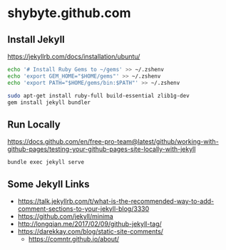 # shybyte.github.com

## Install Jekyll

https://jekyllrb.com/docs/installation/ubuntu/

```bash
echo '# Install Ruby Gems to ~/gems' >> ~/.zshenv 
echo 'export GEM_HOME="$HOME/gems"' >> ~/.zshenv 
echo 'export PATH="$HOME/gems/bin:$PATH"' >> ~/.zshenv 

sudo apt-get install ruby-full build-essential zlib1g-dev
gem install jekyll bundler
```

## Run Locally

https://docs.github.com/en/free-pro-team@latest/github/working-with-github-pages/testing-your-github-pages-site-locally-with-jekyll

    bundle exec jekyll serve
    
## Some Jekyll Links

* https://talk.jekyllrb.com/t/what-is-the-recommended-way-to-add-comment-sections-to-your-jekyll-blog/3330
* https://github.com/jekyll/minima
* http://longqian.me/2017/02/09/github-jekyll-tag/    
* https://darekkay.com/blog/static-site-comments/
  * https://comntr.github.io/about/
